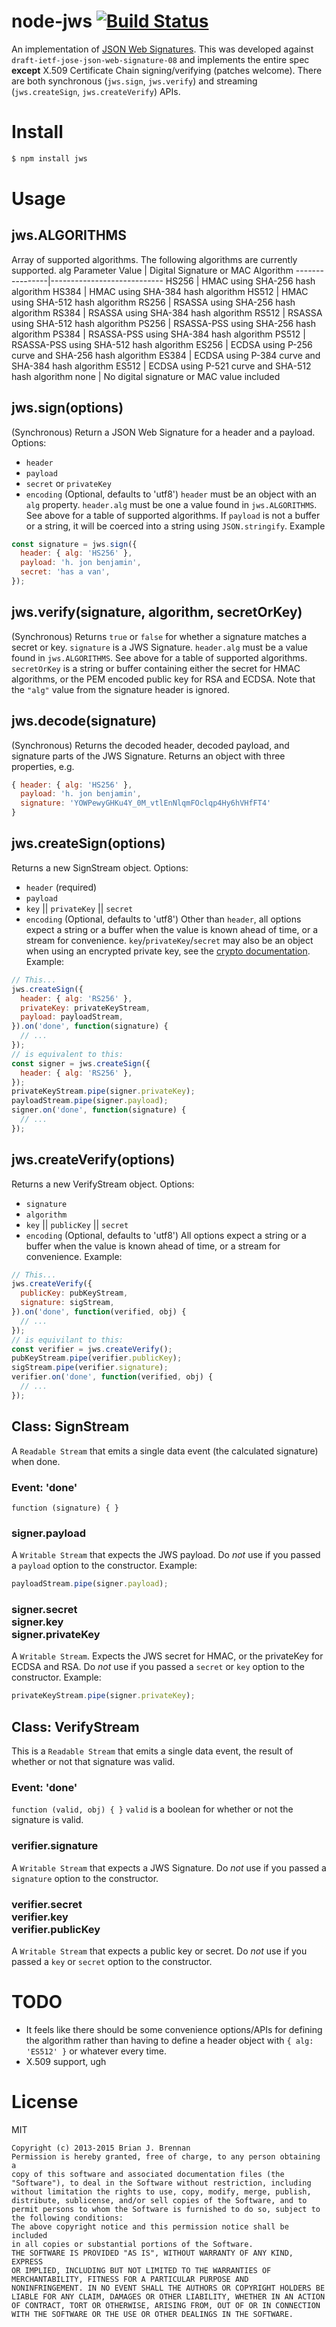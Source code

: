 # node-jws [![Build Status](https://secure.travis-ci.org/brianloveswords/node-jws.png)](http://travis-ci.org/brianloveswords/node-jws)
An implementation of [JSON Web Signatures](http://self-issued.info/docs/draft-ietf-jose-json-web-signature.html).
This was developed against `draft-ietf-jose-json-web-signature-08` and
implements the entire spec **except** X.509 Certificate Chain
signing/verifying (patches welcome).
There are both synchronous (`jws.sign`, `jws.verify`) and streaming
(`jws.createSign`, `jws.createVerify`) APIs.
# Install
```bash
$ npm install jws
```
# Usage
## jws.ALGORITHMS
Array of supported algorithms. The following algorithms are currently supported.
alg Parameter Value | Digital Signature or MAC Algorithm
----------------|----------------------------
HS256 | HMAC using SHA-256 hash algorithm
HS384 | HMAC using SHA-384 hash algorithm
HS512 | HMAC using SHA-512 hash algorithm
RS256 | RSASSA using SHA-256 hash algorithm
RS384 | RSASSA using SHA-384 hash algorithm
RS512 | RSASSA using SHA-512 hash algorithm
PS256 | RSASSA-PSS using SHA-256 hash algorithm
PS384 | RSASSA-PSS using SHA-384 hash algorithm
PS512 | RSASSA-PSS using SHA-512 hash algorithm
ES256 | ECDSA using P-256 curve and SHA-256 hash algorithm
ES384 | ECDSA using P-384 curve and SHA-384 hash algorithm
ES512 | ECDSA using P-521 curve and SHA-512 hash algorithm
none | No digital signature or MAC value included
## jws.sign(options)
(Synchronous) Return a JSON Web Signature for a header and a payload.
Options:
* `header`
* `payload`
* `secret` or `privateKey`
* `encoding` (Optional, defaults to 'utf8')
`header` must be an object with an `alg` property. `header.alg` must be
one a value found in `jws.ALGORITHMS`. See above for a table of
supported algorithms.
If `payload` is not a buffer or a string, it will be coerced into a string
using `JSON.stringify`.
Example
```js
const signature = jws.sign({
  header: { alg: 'HS256' },
  payload: 'h. jon benjamin',
  secret: 'has a van',
});
```
## jws.verify(signature, algorithm, secretOrKey)
(Synchronous) Returns `true` or `false` for whether a signature matches a
secret or key.
`signature` is a JWS Signature. `header.alg` must be a value found in `jws.ALGORITHMS`.
See above for a table of supported algorithms. `secretOrKey` is a string or
buffer containing either the secret for HMAC algorithms, or the PEM
encoded public key for RSA and ECDSA.
Note that the `"alg"` value from the signature header is ignored.
## jws.decode(signature)
(Synchronous) Returns the decoded header, decoded payload, and signature
parts of the JWS Signature.
Returns an object with three properties, e.g.
```js
{ header: { alg: 'HS256' },
  payload: 'h. jon benjamin',
  signature: 'YOWPewyGHKu4Y_0M_vtlEnNlqmFOclqp4Hy6hVHfFT4'
}
```
## jws.createSign(options)
Returns a new SignStream object.
Options:
* `header` (required)
* `payload`
* `key` || `privateKey` || `secret`
* `encoding` (Optional, defaults to 'utf8')
Other than `header`, all options expect a string or a buffer when the
value is known ahead of time, or a stream for convenience.
`key`/`privateKey`/`secret` may also be an object when using an encrypted
private key, see the [crypto documentation][encrypted-key-docs].
Example:
```js
// This...
jws.createSign({
  header: { alg: 'RS256' },
  privateKey: privateKeyStream,
  payload: payloadStream,
}).on('done', function(signature) {
  // ...
});
// is equivalent to this:
const signer = jws.createSign({
  header: { alg: 'RS256' },
});
privateKeyStream.pipe(signer.privateKey);
payloadStream.pipe(signer.payload);
signer.on('done', function(signature) {
  // ...
});
```
## jws.createVerify(options)
Returns a new VerifyStream object.
Options:
* `signature`
* `algorithm`
* `key` || `publicKey` || `secret`
* `encoding` (Optional, defaults to 'utf8')
All options expect a string or a buffer when the value is known ahead of
time, or a stream for convenience.
Example:
```js
// This...
jws.createVerify({
  publicKey: pubKeyStream,
  signature: sigStream,
}).on('done', function(verified, obj) {
  // ...
});
// is equivilant to this:
const verifier = jws.createVerify();
pubKeyStream.pipe(verifier.publicKey);
sigStream.pipe(verifier.signature);
verifier.on('done', function(verified, obj) {
  // ...
});
```
## Class: SignStream
A `Readable Stream` that emits a single data event (the calculated
signature) when done.
### Event: 'done'
`function (signature) { }`
### signer.payload
A `Writable Stream` that expects the JWS payload. Do *not* use if you
passed a `payload` option to the constructor.
Example:
```js
payloadStream.pipe(signer.payload);
```
### signer.secret<br>signer.key<br>signer.privateKey
A `Writable Stream`. Expects the JWS secret for HMAC, or the privateKey
for ECDSA and RSA. Do *not* use if you passed a `secret` or `key` option
to the constructor.
Example:
```js
privateKeyStream.pipe(signer.privateKey);
```
## Class: VerifyStream
This is a `Readable Stream` that emits a single data event, the result
of whether or not that signature was valid.
### Event: 'done'
`function (valid, obj) { }`
`valid` is a boolean for whether or not the signature is valid.
### verifier.signature
A `Writable Stream` that expects a JWS Signature. Do *not* use if you
passed a `signature` option to the constructor.
### verifier.secret<br>verifier.key<br>verifier.publicKey
A `Writable Stream` that expects a public key or secret. Do *not* use if you
passed a `key` or `secret` option to the constructor.
# TODO
* It feels like there should be some convenience options/APIs for
  defining the algorithm rather than having to define a header object
  with `{ alg: 'ES512' }` or whatever every time.
* X.509 support, ugh
# License
MIT
```
Copyright (c) 2013-2015 Brian J. Brennan
Permission is hereby granted, free of charge, to any person obtaining a
copy of this software and associated documentation files (the
"Software"), to deal in the Software without restriction, including
without limitation the rights to use, copy, modify, merge, publish,
distribute, sublicense, and/or sell copies of the Software, and to
permit persons to whom the Software is furnished to do so, subject to
the following conditions:
The above copyright notice and this permission notice shall be included
in all copies or substantial portions of the Software.
THE SOFTWARE IS PROVIDED "AS IS", WITHOUT WARRANTY OF ANY KIND, EXPRESS
OR IMPLIED, INCLUDING BUT NOT LIMITED TO THE WARRANTIES OF
MERCHANTABILITY, FITNESS FOR A PARTICULAR PURPOSE AND
NONINFRINGEMENT. IN NO EVENT SHALL THE AUTHORS OR COPYRIGHT HOLDERS BE
LIABLE FOR ANY CLAIM, DAMAGES OR OTHER LIABILITY, WHETHER IN AN ACTION
OF CONTRACT, TORT OR OTHERWISE, ARISING FROM, OUT OF OR IN CONNECTION
WITH THE SOFTWARE OR THE USE OR OTHER DEALINGS IN THE SOFTWARE.
```
[encrypted-key-docs]: https://nodejs.org/api/crypto.html#crypto_sign_sign_private_key_output_format
